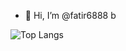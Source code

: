 - 👋 Hi, I’m @fatir6888 b

<!---
fatir6888/fatir6888 is a ✨ special ✨ repository because its `README.md` (this file) appears on your GitHub profile.
You can click the Preview link to take a look at your changes.
--->
![Top Langs](https://github-readme-stats.vercel.app/api/top-langs/?username=fatir6888&langs_count=3)
